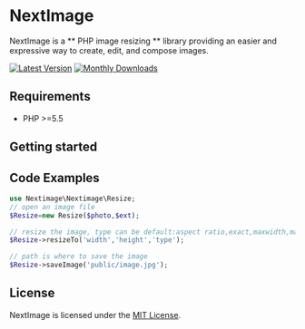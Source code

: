 # NextImage 

NextImage is a ** PHP image resizing ** library providing an easier and expressive way to create, edit, and compose images.

[![Latest Version](https://img.shields.io/packagist/v/intervention/image.svg)](https://packagist.org/packages/nextimage/nextimage)
[![Monthly Downloads](https://img.shields.io/packagist/dm/nextimage/nextimage.svg)](https://packagist.org/packages/nextimage/nextimage/stats)

## Requirements

- PHP >=5.5

## Getting started


## Code Examples

```php
use Nextimage\Nextimage\Resize;
// open an image file
$Resize=new Resize($photo,$ext);

// resize the image, type can be default:aspect ratio,exact,maxwidth,maxheight
$Resize->resizeTo('width','height','type');

// path is where to save the image
$Resize->saveImage('public/image.jpg');
```

## License

NextImage is licensed under the [MIT License](http://opensource.org/licenses/MIT).